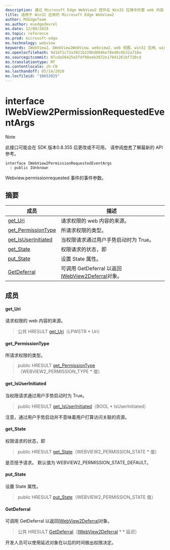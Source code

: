 ```yaml
---
description: 通过 Microsoft Edge WebView2 控件在 Win32 应用中托管 web 内容
title: 适用于 Win32 应用的 Microsoft Edge WebView2
author: MSEdgeTeam
ms.author: msedgedevrel
ms.date: 12/09/2019
ms.topic: reference
ms.prod: microsoft-edge
ms.technology: webview
keywords: IWebView2、IWebView2WebView、webview2、web 视图、win32 应用、win32、edge
ms.openlocfilehash: 9d16f1c72a3921b220bd0046e78ed0c6b32a718a
ms.sourcegitcommit: 07cda56425e5fdf90eeb3972e17041261bf720cd
ms.translationtype: MT
ms.contentlocale: zh-CN
ms.lasthandoff: 05/14/2020
ms.locfileid: "10653025"
---
```

# interface IWebView2PermissionRequestedEventArgs 

> [!NOTE]
> 此接口可能会在 SDK 版本0.8.355 后更改或不可用。 请参阅[参考](../../../webview2-api-reference.md)了解最新的 API 参考。

```
interface IWebView2PermissionRequestedEventArgs
  : public IUnknown
```

Webview.permissionrequested 事件的事件参数。

## 摘要

 成员                        | 描述
--------------------------------|---------------------------------------------
[get_Uri](#get_uri) | 请求权限的 web 内容的来源。
[get_PermissionType](#get_permissiontype) | 所请求权限的类型。
[get_IsUserInitiated](#get_isuserinitiated) | 当权限请求通过用户手势启动时为 True。
[get_State](#get_state) | 权限请求的状态，即
[put_State](#put_state) | 设置 State 属性。
[GetDeferral](#getdeferral) | 可调用 GetDeferral 以返回[IWebView2Deferral](IWebView2Deferral.md)对象。

## 成员

#### get_Uri 

请求权限的 web 内容的来源。

> 公共 HRESULT [get_Uri](#get_uri)（LPWSTR * Uri）

#### get_PermissionType 

所请求权限的类型。

> public HRESULT [get_PermissionType](#get_permissiontype)（WEBVIEW2_PERMISSION_TYPE * 值）

#### get_IsUserInitiated 

当权限请求通过用户手势启动时为 True。

> public HRESULT [get_IsUserInitiated](#get_isuserinitiated)（BOOL * IsUserInitiated）

注意，通过用户手势启动并不意味着用户打算访问关联的资源。

#### get_State 

权限请求的状态，即

> public HRESULT [get_State](#get_state)（WEBVIEW2_PERMISSION_STATE * 值）

是否授予请求。 默认值为 WEBVIEW2_PERMISSION_STATE_DEFAULT。

#### put_State 

设置 State 属性。

> public HRESULT [put_State](#put_state)（WEBVIEW2_PERMISSION_STATE 值）

#### GetDeferral 

可调用 GetDeferral 以返回[IWebView2Deferral](IWebView2Deferral.md)对象。

> 公共 HRESULT [GetDeferral](#getdeferral)（[IWebView2Deferral](IWebView2Deferral.md) * * 延迟）

开发人员可以使用延迟对象在以后的时间做出权限决定。


